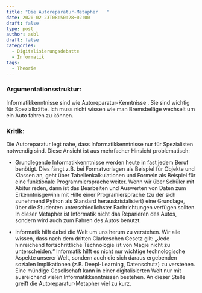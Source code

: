 ```yaml
---
title: "Die Autoreparatur-Metapher   "
date: 2020-02-23T08:50:28+02:00
draft: false
type: post
author: asbl
draft: false
categories:
  - Digitalisierungsdebatte
  - Informatik
tags:
  - Theorie
---
```


### Argumentationsstruktur:

Informatikkenntnisse sind wie Autoreparatur-Kenntnisse . Sie sind wichtig für Spezialkräfte. Ich muss nicht wissen wie man Bremsbeläge wechselt um ein Auto fahren zu können.
  
### Kritik:

Die Autoreparatur legt nahe, dass Informatikkenntnisse nur für Spezialisten notwendig sind. Diese Ansicht ist aus mehrfacher Hinsicht problematisch:

  - Grundlegende Informatikkenntnisse werden heute in fast jedem Beruf benötigt. Dies fängt z.B. bei Formatvorlagen als Beispiel für Objekte und Klassen an, geht über Tabellenkalkulationen und Formeln als Beispiel für eine funktionale Programmiersprache weiter. Wenn wir über Schüler mit Abitur reden, dann ist das Bearbeiten und Auswerten von Daten zum Erkenntnisgewinn mit Hilfe einer Programiersprache (zu der sich zunehmend Python als Standard herauskristalisiert) eine Grundlage, über die Studenten unterschiedlichster Fachrichtungen verfügen sollten. In dieser Metapher ist Informatik nicht das Reparieren des Autos, sondern wird auch zum Fahren des Autos benutzt.

  - Informatik hilft dabei die Welt um uns herum zu verstehen. Wir alle wissen, dass nach dem dritten Clarkeschen Gesetz gilt: „Jede hinreichend fortschrittliche Technologie ist von Magie nicht zu unterscheiden.“ Informatik hilft es nicht nur wichtige technologische Aspekte unserer Welt, sondern auch die sich daraus ergebenden sozialen Implikationen (z.B. Deepl-Learning, Datenschutz) zu verstehen. Eine mündige Gesellschaft kann in einer digitalisierten Welt nur mit ausreichend vielen Informatikkenntnissen bestehen. An dieser Stelle greift die Autoreparatur-Metapher viel zu kurz.